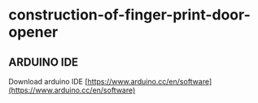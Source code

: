 # construction-of-finger-print-door-opener


## ARDUINO IDE
Download arduino IDE  [https://www.arduino.cc/en/software](https://www.arduino.cc/en/software)

